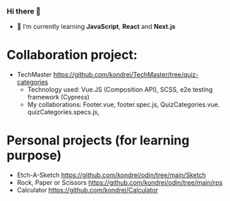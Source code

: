 ### Hi there 👋
- 🌱 I’m currently learning **JavaScript**, **React** and **Next.js**
# Collaboration project:
- TechMaster https://github.com/kondrei/TechMaster/tree/quiz-categories
  - Technology used: Vue.JS (Composition API), SCSS, e2e testing framework (Cypress)
  - My collaborations: Footer.vue, footer.spec.js, QuizCategories.vue. quizCategories.specs.js,

# Personal projects (for learning purpose)
- Etch-A-Sketch https://github.com/kondrei/odin/tree/main/Sketch
- Rock, Paper or Scissors https://github.com/kondrei/odin/tree/main/rps
- Calculator https://github.com/kondrei/Calculator

<!--
**kondrei/kondrei** is a ✨ _special_ ✨ repository because its `README.md` (this file) appears on your GitHub profile.

Here are some ideas to get you started:

- 🔭 I’m currently working on ...
- 🌱 I’m currently learning ...
- 👯 I’m looking to collaborate on ...
- 🤔 I’m looking for help with ...
- 💬 Ask me about ...
- 📫 How to reach me: ...
- 😄 Pronouns: ...

-->

